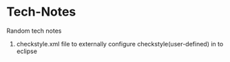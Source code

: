 # Tech-Notes
Random tech notes

1. checkstyle.xml file to externally configure checkstyle(user-defined) in to eclipse
